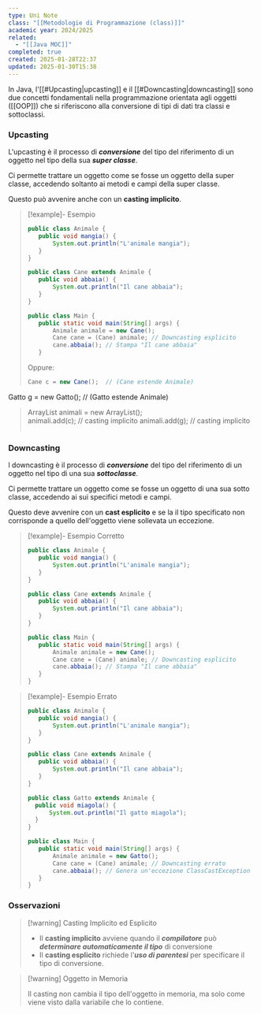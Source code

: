 ```yaml
---
type: Uni Note
class: "[[Metodologie di Programmazione (class)]]"
academic year: 2024/2025
related:
  - "[[Java MOC]]"
completed: true
created: 2025-01-28T22:37
updated: 2025-01-30T15:38
---
```

In Java, l'[[#Upcasting|upcasting]] e il [[#Downcasting|downcasting]] sono due concetti fondamentali nella programmazione orientata agli oggetti ([[OOP]]) che si riferiscono alla conversione di tipi di dati tra classi e sottoclassi.

### Upcasting

L'upcasting è il processo di ***conversione*** del tipo del riferimento di un oggetto nel tipo della sua ***super classe***. 

Ci permette trattare un oggetto come se fosse un oggetto della super classe, accedendo soltanto ai metodi e campi della super classe.

Questo può avvenire anche con un **casting implicito**.

>[!example]- Esempio
>
>```java
>public class Animale {
>    public void mangia() {
>        System.out.println("L'animale mangia");
>    }
>}
>
>public class Cane extends Animale {
>    public void abbaia() {
>        System.out.println("Il cane abbaia");
>    }
>}
>
>public class Main {
>    public static void main(String[] args) {
>        Animale animale = new Cane();
>        Cane cane = (Cane) animale; // Downcasting esplicito
>        cane.abbaia(); // Stampa "Il cane abbaia"
>    }
>```
>
>Oppure:
>
>```java
>Cane c = new Cane();  // (Cane estende Animale)
Gatto g = new Gatto();  // (Gatto estende Animale)
  >
>ArrayList<Animale> animali = new ArrayList<Animale>();  
>animali.add(c);  // casting implicito
>animali.add(g);  // casting implicito
>
>```

### Downcasting

l downcasting è il processo di ***conversione*** del tipo del riferimento di un oggetto nel tipo di una sua ***sottoclasse***.

Ci permette trattare un oggetto come se fosse un oggetto di una sua sotto classe, accedendo ai sui specifici metodi e campi.

Questo deve avvenire con un **cast esplicito** e se la il tipo specificato non corrisponde a quello dell'oggetto viene sollevata un eccezione.

>[!example]- Esempio Corretto
>
>```java
>public class Animale {
>    public void mangia() {
>        System.out.println("L'animale mangia");
>    }
>}
>
>public class Cane extends Animale {
>    public void abbaia() {
>        System.out.println("Il cane abbaia");
>    }
>}
>
>public class Main {
>    public static void main(String[] args) {
>        Animale animale = new Cane();
>        Cane cane = (Cane) animale; // Downcasting esplicito
>        cane.abbaia(); // Stampa "Il cane abbaia"
>    }
>}
>```

>[!example]- Esempio Errato
>
>```java
>public class Animale {
>    public void mangia() {
>        System.out.println("L'animale mangia");
>    }
>}
>
>public class Cane extends Animale {
>    public void abbaia() {
>        System.out.println("Il cane abbaia");
>    }
>}
>
>public class Gatto extends Animale {
>	public void miagola() {
>		System.out.println("Il gatto miagola");
>	}
>}
>
>public class Main {
>    public static void main(String[] args) {
>        Animale animale = new Gatto();
>        Cane cane = (Cane) animale; // Downcasting errato
>        cane.abbaia(); // Genera un'eccezione ClassCastException
>    }
>}
>
>```

### Osservazioni

>[!warning] Casting Implicito ed Esplicito
>
>- Il **casting implicito** avviene quando il ***compilatore*** può ***determinare automaticamente il tipo*** di conversione
>- Il **casting esplicito** richiede l'***uso di parentesi*** per specificare il tipo di conversione.

>[!warning] Oggetto in Memoria
>
>Il casting non cambia il tipo dell'oggetto in memoria, ma solo come viene visto dalla variabile che lo contiene.
